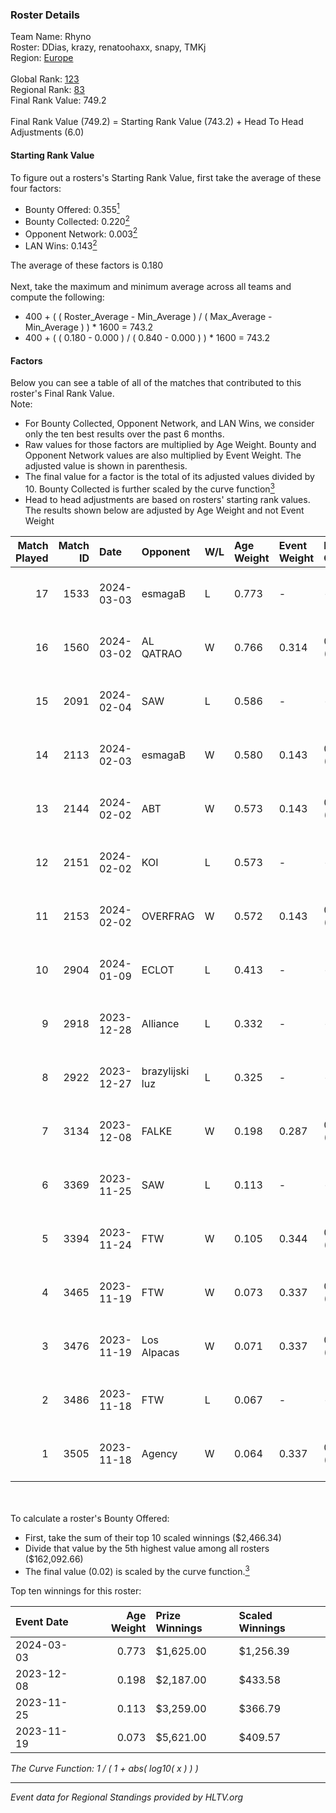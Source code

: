 ### Roster Details<br />
Team Name: Rhyno<br />
Roster: DDias, krazy, renatoohaxx, snapy, TMKj<br />
Region: [Europe]( ../standings_europe.md)<br />
<br />
Global Rank: [123](../standings_global.md)<br />
Regional Rank: [83]( ../standings_europe.md)<br />
Final Rank Value:  749.2<br />
<br />
Final Rank Value (749.2) = Starting Rank Value (743.2) + Head To Head Adjustments (6.0)<br />

#### Starting Rank Value<br />
To figure out a rosters's Starting Rank Value, first take the average of these four factors:<br />
- Bounty Offered: 0.355[<sup>1</sup>](#table2)
- Bounty Collected: 0.220[<sup>2</sup>](#table1)
- Opponent Network: 0.003[<sup>2</sup>](#table1)
- LAN Wins: 0.143[<sup>2</sup>](#table1)

The average of these factors is 0.180<br />
<br />
Next, take the maximum and minimum average across all teams and compute the following:<br />
- 400 + ( ( Roster_Average - Min_Average ) / ( Max_Average - Min_Average ) ) * 1600 = 743.2
- 400 + ( ( 0.180 - 0.000 ) / ( 0.840 - 0.000 ) ) * 1600 = 743.2


#### Factors<br />
Below you can see a table of all of the matches that contributed to this roster's Final Rank Value.<br />
Note:<br />

- For Bounty Collected, Opponent Network, and LAN Wins, we consider only the ten best results over the past 6 months.
- Raw values for those factors are multiplied by Age Weight. Bounty and Opponent Network values are also multiplied by Event Weight. The adjusted value is shown in parenthesis.
- The final value for a factor is the total of its adjusted values divided by 10. Bounty Collected is further scaled by the curve function[<sup>3</sup>](#curveFunction)
- Head to head adjustments are based on rosters' starting rank values. The results shown below are adjusted by Age Weight and not Event Weight
<span id="table1"></span><br />


| Match Played | Match ID | Date       | Opponent        | W/L | Age Weight | Event Weight | Bounty Collected | Opponent Network | LAN Wins  | H2H Adj. | Roster                                 |
| -: | -: | :- | :- | :- | :- | :- | :- | :- | :- | -: | :- |
|           17 |     1533 | 2024-03-03 | esmagaB         | L   | 0.773      | -            | -                | -                | -         |   -12.43 | DDias, krazy, renatoohaxx, snapy, TMKj |
|           16 |     1560 | 2024-03-02 | AL QATRAO       | W   | 0.766      | 0.314        | 0.004 (0.001)    | 0.025 (0.006)    | 1 (0.766) |     9.47 | DDias, krazy, renatoohaxx, snapy, TMKj |
|           15 |     2091 | 2024-02-04 | SAW             | L   | 0.586      | -            | -                | -                | -         |    -0.45 | DDias, krazy, renatoohaxx, snapy, TMKj |
|           14 |     2113 | 2024-02-03 | esmagaB         | W   | 0.580      | 0.143        | 0.016 (0.001)    | 0.293 (0.024)    | 0 (0.000) |     9.55 | DDias, krazy, renatoohaxx, snapy, TMKj |
|           13 |     2144 | 2024-02-02 | ABT             | W   | 0.573      | 0.143        | 0.000 (0.000)    | 0.025 (0.002)    | 0 (0.000) |     3.64 | DDias, krazy, renatoohaxx, snapy, TMKj |
|           12 |     2151 | 2024-02-02 | KOI             | L   | 0.573      | -            | -                | -                | -         |    -2.72 | DDias, krazy, renatoohaxx, snapy, TMKj |
|           11 |     2153 | 2024-02-02 | OVERFRAG        | W   | 0.572      | 0.143        | 0.004 (0.000)    | 0.000 (0.000)    | 0 (0.000) |     4.42 | DDias, krazy, renatoohaxx, snapy, TMKj |
|           10 |     2904 | 2024-01-09 | ECLOT           | L   | 0.413      | -            | -                | -                | -         |    -1.35 | DDias, krazy, renatoohaxx, snapy, TMKj |
|            9 |     2918 | 2023-12-28 | Alliance        | L   | 0.332      | -            | -                | -                | -         |    -3.20 | DDias, krazy, renatoohaxx, snapy, TMKj |
|            8 |     2922 | 2023-12-27 | brazylijski luz | L   | 0.325      | -            | -                | -                | -         |    -4.08 | DDias, krazy, renatoohaxx, snapy, TMKj |
|            7 |     3134 | 2023-12-08 | FALKE           | W   | 0.198      | 0.287        | 0.001 (0.000)    | 0.000 (0.000)    | 1 (0.198) |     1.40 | DDias, Icarus, krazy, snapy, TMKj      |
|            6 |     3369 | 2023-11-25 | SAW             | L   | 0.113      | -            | -                | -                | -         |    -0.07 | DDias, Icarus, krazy, snapy, TMKj      |
|            5 |     3394 | 2023-11-24 | FTW             | W   | 0.105      | 0.344        | 0.002 (0.000)    | 0.012 (0.000)    | 1 (0.105) |     1.19 | DDias, Icarus, krazy, snapy, TMKj      |
|            4 |     3465 | 2023-11-19 | FTW             | W   | 0.073      | 0.337        | 0.002 (0.000)    | 0.012 (0.000)    | 1 (0.073) |     0.83 | DDias, Icarus, krazy, snapy, TMKj      |
|            3 |     3476 | 2023-11-19 | Los Alpacas     | W   | 0.071      | 0.337        | 0.002 (0.000)    | 0.003 (0.000)    | 1 (0.071) |     0.69 | DDias, Icarus, krazy, snapy, TMKj      |
|            2 |     3486 | 2023-11-18 | FTW             | L   | 0.067      | -            | -                | -                | -         |    -1.35 | DDias, Icarus, krazy, snapy, TMKj      |
|            1 |     3505 | 2023-11-18 | Agency          | W   | 0.064      | 0.337        | 0.000 (0.000)    | 0.000 (0.000)    | 1 (0.064) |     0.43 | DDias, Icarus, krazy, snapy, TMKj      |

<br />
<span id="table2"></span><br />
To calculate a roster's Bounty Offered:<br />

- First, take the sum of their top 10 scaled winnings ($2,466.34)
- Divide that value by the 5th highest value among all rosters ($162,092.66)
- The final value (0.02) is scaled by the curve function.[<sup>3</sup>](#curveFunction)

Top ten winnings for this roster:<br />

| Event Date | Age Weight | Prize Winnings | Scaled Winnings |
| :- | -: | :- | :- |
| 2024-03-03 |      0.773 | $1,625.00      | $1,256.39       |
| 2023-12-08 |      0.198 | $2,187.00      | $433.58         |
| 2023-11-25 |      0.113 | $3,259.00      | $366.79         |
| 2023-11-19 |      0.073 | $5,621.00      | $409.57         |


<span id="curveFunction"></span>_The Curve Function: 1 / ( 1 + abs( log10( x ) ) )_<br />

---
_Event data for Regional Standings provided by HLTV.org_<br />
